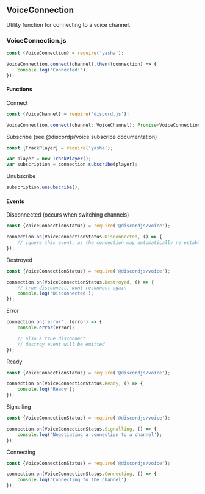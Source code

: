 ## VoiceConnection

Utility function for connecting to a voice channel.

### VoiceConnection.js

```js
const {VoiceConnection} = require('yasha');

VoiceConnection.connect(channel).then((connection) => {
	console.log('Connected!');
});
```

#### Functions

Connect
```js
const {VoiceChannel} = require('discord.js');

VoiceConnection.connect(channel: VoiceChannel): Promise<VoiceConnection>
```

Subscribe (see @discordjs/voice subscribe documentation)
```js
const {TrackPlayer} = require('yasha');

var player = new TrackPlayer();
var subscription = connection.subscribe(player);
```

Unubscribe
```js
subscription.unsubscribe();
```

#### Events

Disconnected (occurs when switching channels)
```js
const {VoiceConnectionStatus} = require('@discordjs/voice');

connection.on(VoiceConnectionStatus.Disconnected, () => {
	// ignore this event, as the connection may automatically re-establish a connection
});
```

Destroyed
```js
const {VoiceConnectionStatus} = require('@discordjs/voice');

connection.on(VoiceConnectionStatus.Destroyed, () => {
	// true disconnect, wont reconnect again
	console.log('Disconnected');
});
```

Error
```js
connection.on('error', (error) => {
	console.error(error);

	// also a true disconnect
	// destroy event will be emitted
});
```

Ready
```js
const {VoiceConnectionStatus} = require('@discordjs/voice');

connection.on(VoiceConnectionStatus.Ready, () => {
	console.log('Ready');
});
```

Signalling
```js
const {VoiceConnectionStatus} = require('@discordjs/voice');

connection.on(VoiceConnectionStatus.Signalling, () => {
	console.log('Negotiating a connection to a channel');
});
```

Connecting
```js
const {VoiceConnectionStatus} = require('@discordjs/voice');

connection.on(VoiceConnectionStatus.Connecting, () => {
	console.log('Connecting to the channel');
});
```